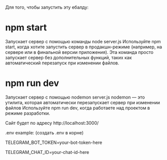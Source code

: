 Для того, чтобы запустить эту ебалду:

# npm start
Запускает сервер с помощью команды node server.js
Используйте npm start, когда хотите запустить сервер в продакшн-режиме (например, на сервере или в финальной версии приложения).
Эта команда просто запускает сервер без дополнительных функций, таких как автоматический перезапуск при изменении файлов.
# npm run dev
Запускает сервер с помощью nodemon server.js
nodemon — это утилита, которая автоматически перезапускает сервер при изменении файлов
Используйте npm run dev, когда работаете над проектом в режиме разработки.

Сайт будет по адресу http://localhost:3000/

.env example:  (создать .env в корне)

TELEGRAM_BOT_TOKEN=your-bot-token-here

TELEGRAM_CHAT_ID=your-chat-id-here
